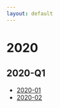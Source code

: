 ```yaml
---
layout: default
---
```


# 2020

## 2020-Q1

- [2020-01](/journals/2020/01)
- [2020-02](/journals/2020/02)
